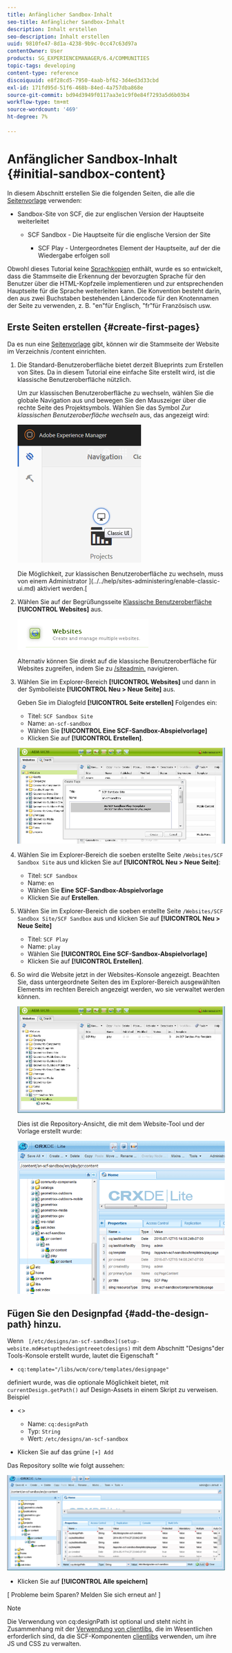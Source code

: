 ```yaml
---
title: Anfänglicher Sandbox-Inhalt
seo-title: Anfänglicher Sandbox-Inhalt
description: Inhalt erstellen
seo-description: Inhalt erstellen
uuid: 9810fe47-8d1a-4238-9b9c-0cc47c63d97a
contentOwner: User
products: SG_EXPERIENCEMANAGER/6.4/COMMUNITIES
topic-tags: developing
content-type: reference
discoiquuid: e8f28cd5-7950-4aab-bf62-3d4ed3d33cbd
exl-id: 171fd95d-51f6-468b-84ed-4a757dba868e
source-git-commit: bd94d3949f0117aa3e1c9f0e84f7293a5d6b03b4
workflow-type: tm+mt
source-wordcount: '469'
ht-degree: 7%

---
```


# Anfänglicher Sandbox-Inhalt {#initial-sandbox-content}

In diesem Abschnitt erstellen Sie die folgenden Seiten, die alle die [Seitenvorlage](initial-app.md#createthepagetemplate) verwenden:

* Sandbox-Site von SCF, die zur englischen Version der Hauptseite weiterleitet

   * SCF Sandbox - Die Hauptseite für die englische Version der Site

      * SCF Play - Untergeordnetes Element der Hauptseite, auf der die Wiedergabe erfolgen soll

Obwohl dieses Tutorial keine [Sprachkopien](../../help/sites-administering/tc-prep.md) enthält, wurde es so entwickelt, dass die Stammseite die Erkennung der bevorzugten Sprache für den Benutzer über die HTML-Kopfzeile implementieren und zur entsprechenden Hauptseite für die Sprache weiterleiten kann. Die Konvention besteht darin, den aus zwei Buchstaben bestehenden Ländercode für den Knotennamen der Seite zu verwenden, z. B. &quot;en&quot;für Englisch, &quot;fr&quot;für Französisch usw.

## Erste Seiten erstellen {#create-first-pages}

Da es nun eine [Seitenvorlage](initial-app.md#createthepagetemplate) gibt, können wir die Stammseite der Website im Verzeichnis /content einrichten.

1. Die Standard-Benutzeroberfläche bietet derzeit Blueprints zum Erstellen von Sites. Da in diesem Tutorial eine einfache Site erstellt wird, ist die klassische Benutzeroberfläche nützlich.

   Um zur klassischen Benutzeroberfläche zu wechseln, wählen Sie die globale Navigation aus und bewegen Sie den Mauszeiger über die rechte Seite des Projektsymbols. Wählen Sie das Symbol *Zur klassischen Benutzeroberfläche wechseln* aus, das angezeigt wird:

   ![chlimage_1-36](assets/chlimage_1-36.png)

   Die Möglichkeit, zur klassischen Benutzeroberfläche zu wechseln, muss von einem Administrator ](../../help/sites-administering/enable-classic-ui.md) aktiviert werden.[

1. Wählen Sie auf der Begrüßungsseite [Klassische Benutzeroberfläche](http://localhost:4502/welcome.html) **[!UICONTROL Websites]** aus.

   ![chlimage_1-37](assets/chlimage_1-37.png)

   Alternativ können Sie direkt auf die klassische Benutzeroberfläche für Websites zugreifen, indem Sie zu [/siteadmin.](http://localhost:4502/siteadmin) navigieren.

1. Wählen Sie im Explorer-Bereich **[!UICONTROL Websites]** und dann in der Symbolleiste **[!UICONTROL Neu > Neue Seite]** aus.

   Geben Sie im Dialogfeld **[!UICONTROL Seite erstellen]** Folgendes ein:

   * Titel: `SCF Sandbox Site`
   * Name: `an-scf-sandbox`
   * Wählen Sie **[!UICONTROL Eine SCF-Sandbox-Abspielvorlage]**
   * Klicken Sie auf **[!UICONTROL Erstellen]**.

   ![chlimage_1-38](assets/chlimage_1-38.png)

1. Wählen Sie im Explorer-Bereich die soeben erstellte Seite `/Websites/SCF Sandbox Site` aus und klicken Sie auf **[!UICONTROL Neu > Neue Seite]**:

   * Titel: `SCF Sandbox`
   * Name: `en`
   * Wählen Sie **Eine SCF-Sandbox-Abspielvorlage**
   * Klicken Sie auf **Erstellen**.

1. Wählen Sie im Explorer-Bereich die soeben erstellte Seite `/Websites/SCF Sandbox Site/SCF Sandbox` aus und klicken Sie auf **[!UICONTROL Neu > Neue Seite]**

   * Titel: `SCF Play`
   * Name: `play`
   * Wählen Sie **[!UICONTROL Eine SCF-Sandbox-Abspielvorlage]**
   * Klicken Sie auf **[!UICONTROL Erstellen]**.

1. So wird die Website jetzt in der Websites-Konsole angezeigt. Beachten Sie, dass untergeordnete Seiten des im Explorer-Bereich ausgewählten Elements im rechten Bereich angezeigt werden, wo sie verwaltet werden können.

   ![chlimage_1-39](assets/chlimage_1-39.png)

   Dies ist die Repository-Ansicht, die mit dem Website-Tool und der Vorlage erstellt wurde:

   ![chlimage_1-40](assets/chlimage_1-40.png)

## Fügen Sie den Designpfad {#add-the-design-path} hinzu.

Wenn ` [/etc/designs/an-scf-sandbox](setup-website.md#setupthedesigntreeetcdesigns)` mit dem Abschnitt &quot;Designs&quot;der Tools-Konsole erstellt wurde, lautet die Eigenschaft &quot;

* `cq:template="/libs/wcm/core/templates/designpage"`

definiert wurde, was die optionale Möglichkeit bietet, mit `currentDesign.getPath()` auf Design-Assets in einem Skript zu verweisen. Beispiel

* &lt;>


   * Name: `cq:designPath`
   * Typ: `String`
   * Wert: `/etc/designs/an-scf-sandbox`

* Klicken Sie auf das grüne `[+] Add`

Das Repository sollte wie folgt aussehen:

![chlimage_1-41](assets/chlimage_1-41.png)

* Klicken Sie auf **[!UICONTROL Alle speichern]**

[ Probleme beim Sparen? Melden Sie sich erneut an! ]

>[!NOTE]
>
>Die Verwendung von cq:designPath ist optional und steht nicht in Zusammenhang mit der [Verwendung von clientlibs](develop-app.md#includeclientlibsintemplate), die im Wesentlichen erforderlich sind, da die SCF-Komponenten [clientlibs](client-customize.md#clientlibs-for-scf) verwenden, um ihre JS und CSS zu verwalten.
